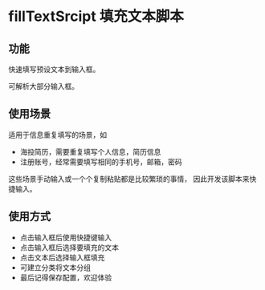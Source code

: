 # fillTextSrcipt 填充文本脚本

## 功能
快速填写预设文本到输入框。

可解析大部分输入框。

## 使用场景
适用于信息重复填写的场景，如
- 海投简历，需要重复填写个人信息，简历信息
- 注册账号，经常需要填写相同的手机号，邮箱，密码

这些场景手动输入或一个个复制粘贴都是比较繁琐的事情，
因此开发该脚本来快捷输入。

## 使用方式
- 点击输入框后使用快捷键输入
- 点击输入框后选择要填充的文本
- 点击文本后选择输入框填充
- 可建立分类将文本分组
- 最后记得保存配置，欢迎体验
